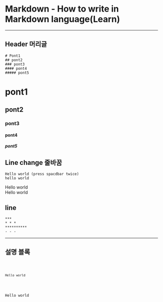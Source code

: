 # Markdown - How to write in Markdown language(Learn)  
***
## Header 머리글
```
# Pont1  
## pont2  
### pont3  
#### pont4  
##### pont5  
```
# pont1  
## pont2  
### pont3
#### pont4  
##### pont5

## Line change 줄바꿈
```
Hello world (press spacdbar twice) 
hello world
```

Hello world  
Hello world

## line
```
***
* * * 
**********
- - -
```

***

## 설명 블록

<code><pre>

  ```
  Hello world
  ```

</code></pre>   


```
Hello world
```


